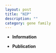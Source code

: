 ```yaml
---
layout: post
title: "NIP"
description: ""
category: gene family
---
```


* **Information**  

* **Publication**  


